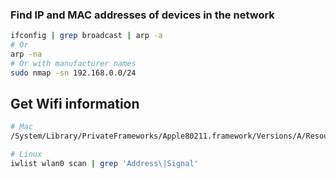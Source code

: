 ### Find IP and MAC addresses of devices in the network
```bash
ifconfig | grep broadcast | arp -a
# Or
arp -na
# Or with manufacturer names
sudo nmap -sn 192.168.0.0/24
```

## Get Wifi information
```bash
# Mac
/System/Library/PrivateFrameworks/Apple80211.framework/Versions/A/Resources/airport -I en1

# Linux
iwlist wlan0 scan | grep 'Address\|Signal'
```

##
```bash

```

##
```bash

```

##
```bash

```

##
```bash

```

##
```bash

```

##
```bash

```

##
```bash

```

##
```bash

```

##
```bash

```

##
```bash

```
